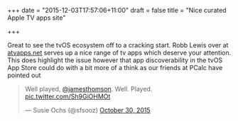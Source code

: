 +++
date = "2015-12-03T17:57:06+11:00"
draft = false
title = "Nice curated Apple TV apps site"

+++

Great to see the tvOS ecosystem off to a cracking start.  Robb Lewis over at [atvapps.net](http://atvapps.net/) serves up a nice range of tv apps which deserve your attention.  This does highlight the issue however that app discoverability in the tvOS App Store could do with a bit more of a think as our friends at PCalc have pointed out

<blockquote class="twitter-tweet" lang="en"><p lang="en" dir="ltr">Well played, <a href="https://twitter.com/jamesthomson">@jamesthomson</a>. Well. Played. <a href="https://t.co/Sh9GiOHMOt">pic.twitter.com/Sh9GiOHMOt</a></p>&mdash; Susie Ochs (@sfsooz) <a href="https://twitter.com/sfsooz/status/660147649450905600">October 30, 2015</a></blockquote>
<script async src="//platform.twitter.com/widgets.js" charset="utf-8"></script>